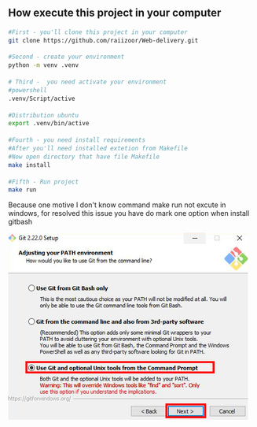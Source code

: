 ## How execute this project in your computer

```bash
#First - you'll clone this project in your computer
git clone https://github.com/raiizoor/Web-delivery.git

#Second - create your environment
python -m venv .venv

# Third -  you need activate your environment 
#powershell
.venv/Script/active

#Distribution ubuntu
export .venv/bin/active
    
#Fourth - you need install requirements
#After you'll need installed extetion from Makefile
#Now open directory that have file Makefile
make install

#Fifth - Run project
make run
```

Because one motive I don't know command make run not excute in windows, for resolved this issue you have do mark one option when install gitbash

![Gitbash](img/Gitbash.png)
